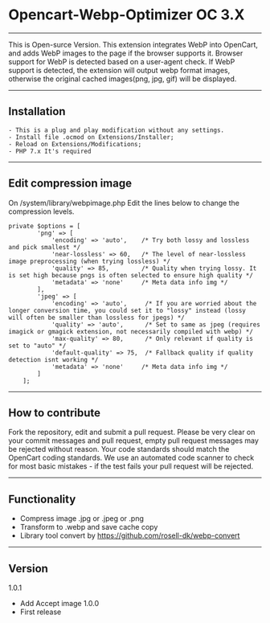 # Opencart-Webp-Optimizer OC 3.X

---

This is Open-surce Version. This extension integrates WebP into OpenCart, and adds WebP images to the page if the browser supports it. Browser support for WebP is detected based on a user-agent check. If WebP support is detected, the extension will output webp format images, otherwise the original cached images(png, jpg, gif) will be displayed.

---

## Installation

```text
- This is a plug and play modification without any settings.
- Install file .ocmod on Extensions/Installer; 
- Reload on Extensions/Modifications;
- PHP 7.x It's required
```
---

## Edit compression image

On /system/library/webpimage.php
Edit the lines below to change the compression levels.
```text
private $options = [
        'png' => [
            'encoding' => 'auto',    /* Try both lossy and lossless and pick smallest */
            'near-lossless' => 60,   /* The level of near-lossless image preprocessing (when trying lossless) */
            'quality' => 85,         /* Quality when trying lossy. It is set high because pngs is often selected to ensure high quality */
            'metadata' => 'none'     /* Meta data info img */
        ],
        'jpeg' => [
            'encoding' => 'auto',     /* If you are worried about the longer conversion time, you could set it to "lossy" instead (lossy will often be smaller than lossless for jpegs) */
            'quality' => 'auto',      /* Set to same as jpeg (requires imagick or gmagick extension, not necessarily compiled with webp) */
            'max-quality' => 80,      /* Only relevant if quality is set to "auto" */
            'default-quality' => 75,  /* Fallback quality if quality detection isnt working */
            'metadata' => 'none'     /* Meta data info img */
        ]
    ];
```

---
## How to contribute

Fork the repository, edit and submit a pull request. Please be very clear on your commit messages and pull request, empty pull request messages may be rejected without reason. Your code standards should match the OpenCart coding standards. We use an automated code scanner to check for most basic mistakes - if the test fails your pull request will be rejected.

---
## Functionality

- Compress image .jpg or .jpeg or .png
- Transform to .webp and save cache copy
- Library tool convert by https://github.com/rosell-dk/webp-convert

---

## Version
1.0.1
- Add Accept image
1.0.0
- First release